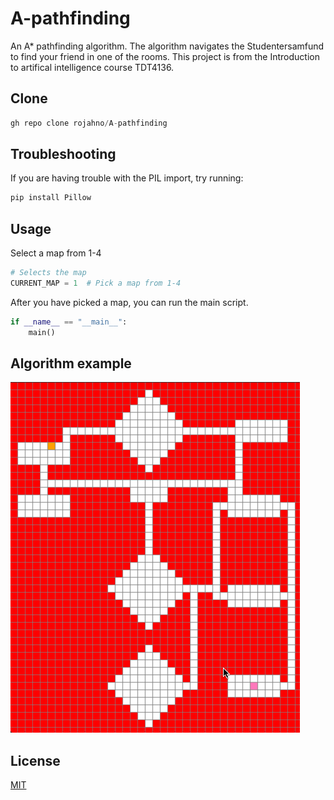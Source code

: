 # A-pathfinding
An A* pathfinding algorithm. The algorithm navigates the Studentersamfund to find your friend in one of the rooms. This project is from the Introduction to artifical intelligence course TDT4136.

## Clone
```python
gh repo clone rojahno/A-pathfinding
```

## Troubleshooting
If you are having trouble with the PIL import, try running:
```python
pip install Pillow
```
## Usage
Select a map from 1-4

```python
# Selects the map
CURRENT_MAP = 1  # Pick a map from 1-4
```
After you have picked a map, you can run the main script. 

```python
if __name__ == "__main__":
    main()
```
## Algorithm example
![til](/map2.gif)

## License
[MIT](https://choosealicense.com/licenses/mit/)
